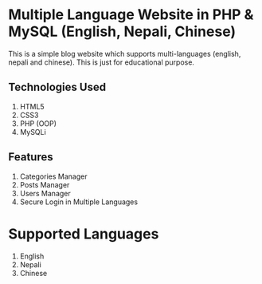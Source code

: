 

# Multiple Language Website in PHP & MySQL (English, Nepali, Chinese)
This is a simple blog website which supports multi-languages (english, nepali and chinese). This is just for educational purpose.

## Technologies Used
1. HTML5
2. CSS3
3. PHP (OOP)
4. MySQLi 


## Features
1. Categories Manager
2. Posts Manager
3. Users Manager
4. Secure Login in Multiple Languages

# Supported Languages
1. English
2. Nepali
3. Chinese
